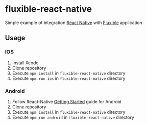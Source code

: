# fluxible-react-native
Simple example of integration [React Native](https://github.com/facebook/react-native) with [Fluxible](https://github.com/yahoo/fluxible) application

## Usage

### IOS

1. Install Xcode
2. Clone repository 
3. Execute `npm install` in  `fluxible-react-native` directory
4. Execute `npm run ios` in  `fluxible-react-native` directory 


### Android

1. Follow React-Native [Getting Started](https://facebook.github.io/react-native/docs/getting-started.html) guide for Android
2. Clone repository
3. Execute `npm install` in  `fluxible-react-native` directory
4. Execute `npm run android` in  `fluxible-react-native` directory
